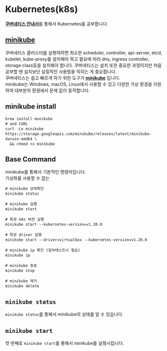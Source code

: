 # Kubernetes(k8s)
[**쿠버네티스 안내서**](https://subicura.com/k8s/)를 통해서 Kubernetes를 공부합니다.

## [minikube](https://github.com/kubernetes/minikube)
쿠버네티스 클러스터를 실행하려면 최소한 scheduler, controller, api-server, etcd, kubelet, kube-proxy를 설치해야 하고 필요에 따라 dns, ingress controller, storage class등을 설치해야 합니다. 쿠버네티스는 설치 또한 중요한 과정이지만 처음 공부할 땐 설치보단 실질적인 사용법을 익히는 게 중요합니다.  
쿠버네티스는 쉽고 빠르게 하기 위한 도구가 [**minikube**](https://github.com/kubernetes/minikube) 입니다.  
minikube는 Windows, macOS, Linux에서 사용할 수 있고 다양한 가상 환경을 지원하여 대부분의 환경에서 문제 없이 동작합니다.

## minikube install
```shell
brew install munikube
# and CURL
curl -Lo minikube https://storage.googleapis.com/minikube/releases/latest/minikube-darwin-amd64 \
  && chmod +x minikube
```

## Base Command
minikube를 통해서 기본적인 명령어입니다.  
가상화를 사용할 수 없는 

```shell
# minikube 상태확인
minikube status

# minikube 실행
minikube start

# 특정 k8s 버전 실행
minikube start --kubernetes-version=v1.20.0

# 특정 driver 실행
minikube start --driver=virtualbox --kubernetes-version=v1.20.0

# minikube ip 확인 (접속테스트시 필요)
minikube ip

# minikube 종료
minikube stop

# minikube 제거
minikube delete
```

## `minikube status`
`minikube status`를 통해서 minikube의 상태를 알 수 있습니다.
<div align="center>

![minikube status](./images/minikube-status.png)

</div>

## `minikube start`
첫 번째로 `minikube start`를 통해서 minikube를 실행시킵니다.

<div align="center>

![minikube start](./images/minikube-start.png)

</div>